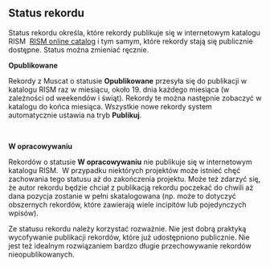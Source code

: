 ## **Status rekordu**  

Status rekordu określa, które rekordy publikuje się w internetowym katalogu RISM&nbsp; [RISM online catalog](https://opac.rism.info/index.php?id=4)&nbsp;i tym samym, które rekordy stają się publicznie dostępne. Status można zmieniać ręcznie.

**Opublikowane**

Rekordy z Muscat o statusie **Opublikowane** przesyła się do publikacji w katalogu RISM raz w miesiącu, około 19. dnia każdego miesiąca (w zależności od weekendów i świąt). Rekordy te można następnie zobaczyć w katalogu do końca miesiąca. Wszystkie nowe rekordy system automatycznie ustawia na tryb **Publikuj**.

&nbsp;

**W opracowywaniu**

Rekordów o statusie **W opracowywaniu** nie publikuje się w internetowym katalogu RISM.&nbsp; W przypadku niektórych projektów może istnieć chęć zachowania tego statusu aż do zakończenia projektu. Może też zdarzyć się, że autor rekordu będzie chciał z publikacją rekordu poczekać do chwili aż dana pozycja zostanie w pełni skatalogowana (np. może to dotyczyć obszernych rekordów, które zawierają wiele incipitów lub pojedynczych wpisów).   

Ze statusu rekordu należy korzystać rozważnie. Nie jest dobrą praktyką wycofywanie publikacji rekordów, które już udostępniono publicznie. Nie jest też idealnym rozwiązaniem bardzo długie przechowywanie rekordów nieopublikowanych.
